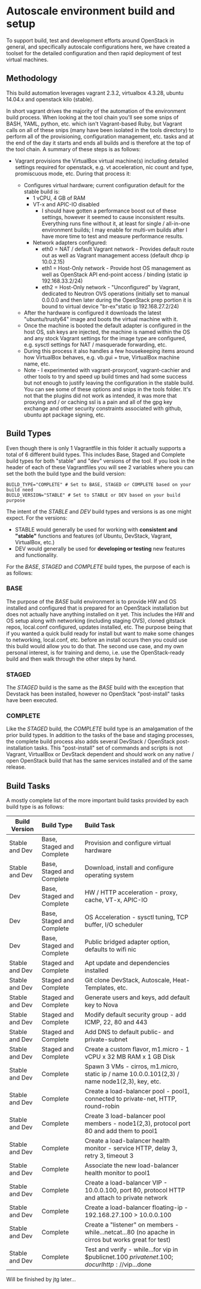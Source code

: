 # Autoscale environment build and setup
To support build, test and development efforts around OpenStack in general, and specifically autoscale configurations here, we have created a toolset for the detailed configuration and then rapid deployment of test virtual machines.

## Methodology
This build automation leverages vagrant 2.3.2, virtualbox 4.3.28, ubuntu 14.04.x and openstack kilo (stable).

In short vagrant drives the majority of the automation of the environment build process.  When looking at the tool chain you'll see some snips of BASH, YAML, python, etc. which isn't Vagrant-based Ruby, but Vagrant calls on all of these snips (many have been isolated in the tools directory) to perform all of the provisioning, configuration management, etc. tasks and at the end of the day it starts and ends all builds and is therefore at the top of the tool chain.  A summary of these steps is as follows:

* Vagrant provisions the VirtualBox virtual machine(s) including detailed settings required for openstack, e.g. vt acceleration, nic count and type, promiscuous mode, etc.  During that process it:

	* Configures virtual hardware; current configuration default for the stable build is:
		* 1 vCPU, 4 GB of RAM
		* VT-x and APIC-IO disabled
			* I should have gotten a performance boost out of these settings, however it seemed to cause inconsistent results.  Everything runs fine without it, at least for single / all-in-one environment builds; I may enable for multi-vm builds after I have more time to test and measure performance results.
		* Network adapters configured:
			* eth0 = NAT / default Vagrant network - Provides default route out as well as Vagrant management access (default dhcp ip 10.0.2.15) 
			* eth1 = Host-Only network - Provide host OS management as well as OpenStack API end-point access / binding (static ip 192.168.33.2/24)
			* eth2 = Host-Only network - "Unconfigured" by Vagrant, dedicated to Neutron OVS operations (initially set to manual 0.0.0.0 and then later during the OpenStack prep portion it is bound to virtual device "br-ex"static ip 192.168.27.2/24)
	* After the hardware is configured it downloads the latest "ubuntu/trusty64" image and boots the virtual machine with it.
	* Once the machine is booted the default adapter is configured in the host OS, ssh keys are injected, the machine is named within the OS and any stock Vagrant settings for the image type are configured, e.g. sysctl settings for NAT / masquerade forwarding, etc.
	* During this process it also handles a few housekeeping items around how VirtualBox behaves, e.g. vb.gui = true, VirtualBox machine name, etc.
	* Note - I experimented with vagrant-proxyconf, vagrant-cachier and other tools to try and speed up build times and had some success but not enough to justify leaving the configuration in the stable build.  You can see some of these options and snips in the tools folder.  It's not that the plugins did not work as intended, it was more that proxying and / or caching ssl is a pain and all of the gpg key exchange and other security constraints associated with github, ubuntu apt package signing, etc.

## Build Types
Even though there is only 1 Vagrantfile in this folder it actually supports a total of 6 different build types.  This includes Base, Staged and Complete build types for both "stable" and "dev" versions of the tool.  If you look in the header of each of these Vagrantfiles you will see 2 variables where you can set the both the build type and the build version:

	BUILD_TYPE="COMPLETE" # Set to BASE, STAGED or COMPLETE based on your build need
	BUILD_VERSION="STABLE" # Set to STABLE or DEV based on your build purpose

The intent of the *STABLE* and *DEV* build types and versions is as one might expect.  For the versions:

* STABLE would generally be used for working with **consistent and "stable"** functions and features (of Ubuntu, DevStack, Vagrant, VirtualBox, etc.)
* DEV would generally be used for **developing or testing** new features and functionality.

For the *BASE*, *STAGED* and *COMPLETE* build types, the purpose of each is as follows:
### BASE
The purpose of the *BASE* build environment is to provide HW and OS installed and configured that is prepared for an OpenStack installation but does not actually have anything installed on it yet.  This includes the HW and OS setup along with networking (including staging OVS), cloned gitstack repos, local.conf configured, updates installed, etc.  The purpose being that if you wanted a quick build ready for install but want to make some changes to networking, local.conf, etc. before an install occurs then you could use this build would allow you to do that.  The second use case, and my own personal interest, is for training and demo, i.e. use the OpenStack-ready build and then walk through the other steps by hand.
### STAGED
The *STAGED* build is the same as the *BASE* build with the exception that Devstack has been installed, however no OpenStack "post-install" tasks have been executed.
### COMPLETE
Like the *STAGED* build, the *COMPLETE* build type is an amalgamation of the prior build types.  In addition to the tasks of the base and staging processes, the complete build process also adds several DevStack / OpenStack post-installation tasks.  This "post-install" set of commands and scripts is not Vagrant, VirtualBox or DevStack dependent and should work on any native / open OpenStack build that has the same services installed and of the same release.

## Build Tasks
A mostly complete list of the more important build tasks provided by each build type is as follows:

| Build Version    | Build Type                | Build Task                                                                                         |
|------------------|:--------------------------|:---------------------------------------------------------------------------------------------------|
| Stable and Dev   | Base, Staged and Complete | Provision and configure virtual hardware                                                           |
| Stable and Dev   | Base, Staged and Complete | Download, install and configure operating system                                                   |
| Dev              | Base, Staged and Complete | HW / HTTP acceleration - proxy, cache, VT-x, APIC-IO                                               |
| Dev              | Base, Staged and Complete | OS Acceleration - sysctl tuning, TCP buffer, I/O scheduler                                         |
| Dev              | Base, Staged and Complete | Public bridged adapter option, defaults to wifi nic                                                |
| Stable and Dev   | Staged and Complete       | Apt update and dependencies installed                                                              |
| Stable and Dev   | Staged and Complete       | Git clone DevStack, Autoscale, Heat-Templates, etc.                                                |
| Stable and Dev   | Staged and Complete       | Generate users and keys, add default key to Nova                                                   |
| Stable and Dev   | Staged and Complete       | Modify default security group - add ICMP, 22, 80 and 443                                           |
| Stable and Dev   | Staged and Complete       | Add DNS to default public- and private-subnet                                                      |
| Stable and Dev   | Staged and Complete       | Create a custom flavor, m1.micro - 1 vCPU x 32 MB RAM x 1 GB Disk                                  |
| Stable and Dev   | Complete                  | Spawn 3 VMs - cirros, m1.micro, static ip / name 10.0.0.101(2,3) / name node1(2,3), key, etc.      |
| Stable and Dev   | Complete                  | Create a load-balancer pool - pool1, connected to private-net, HTTP, round-robin                   |
| Stable and Dev   | Complete                  | Create 3 load-balancer pool members - node1(2,3), protocol port 80 and add them to pool1           |
| Stable and Dev   | Complete                  | Create a load-balancer health monitor - service HTTP, delay 3, retry 3, timeout 3                  |
| Stable and Dev   | Complete                  | Associate the new load-balancer health monitor to pool1                                            |
| Stable and Dev   | Complete                  | Create a load-balancer VIP - 10.0.0.100, port 80, protocol HTTP and attach to private network      |
| Stable and Dev   | Complete                  | Create a load-balancer floating-ip - 192.168.27.100 > 10.0.0.100                                   |
| Stable and Dev   | Complete                  | Create a "listener" on members - while...netcat...80 (no apache in cirros but works great for test)|
| Stable and Dev   | Complete                  | Test and verify - while...for vip in $publicnet.100 $privatenet.100; do curl http://$vip...done    |

Will be finished by jtg later...

